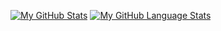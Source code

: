 [![My GitHub Stats](https://github-readme-stats.vercel.app/api/?username=Dnvnky&count_private=true&theme=cayman&icons=true&include_all_commits=true&count_private=true)]()
[![My GitHub Language Stats](https://github-readme-stats.vercel.app/api/top-langs/?username=Dnvnky&langs_count=5&theme=cayman&include_all_commits=true&count_private=true)]()
